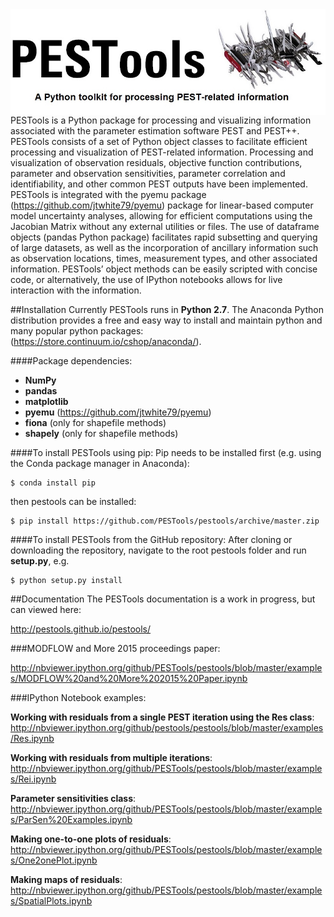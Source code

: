 <img src="images/logo.jpg" style="float: left" width="800">  

PESTools is a Python package for processing and visualizing information associated with the parameter estimation software PEST and PEST++. PESTools consists of a set of Python object classes to facilitate efficient processing and visualization of PEST-related information. Processing and visualization of observation residuals, objective function contributions, parameter and observation sensitivities, parameter correlation and identifiability, and other common PEST outputs have been implemented. PESTools is integrated with the pyemu package (<https://github.com/jtwhite79/pyemu>) package for linear-based computer model uncertainty analyses, allowing for efficient computations using the Jacobian Matrix without any external utilities or files. The use of dataframe objects (pandas Python package) facilitates rapid subsetting and querying of large datasets, as well as the incorporation of ancillary information such as observation locations, times, measurement types, and other associated information. PESTools’ object methods can be easily scripted with concise code, or alternatively, the use of IPython notebooks allows for live interaction with the information.

##Installation
Currently PESTools runs in **Python 2.7**. The Anaconda Python distribution provides a free and easy way to install and maintain python and many popular python packages: (<https://store.continuum.io/cshop/anaconda/>).

####Package dependencies:
* **NumPy**  
* **pandas**  
* **matplotlib**
* **pyemu** (<https://github.com/jtwhite79/pyemu>)  
* **fiona** (only for shapefile methods)  
* **shapely** (only for shapefile methods)

####To install PESTools using pip:
Pip needs to be installed first (e.g. using the Conda package manager in Anaconda): 
```
$ conda install pip
```
then pestools can be installed: 
```
$ pip install https://github.com/PESTools/pestools/archive/master.zip
``` 

####To install PESTools from the GitHub repository:
After cloning or downloading the repository, navigate to the root pestools folder and run **setup.py**, e.g.  

```
$ python setup.py install
```  

##Documentation
The PESTools documentation is a work in progress, but can viewed here:  

<http://pestools.github.io/pestools/>


###MODFLOW and More 2015 proceedings paper:

<http://nbviewer.ipython.org/github/PESTools/pestools/blob/master/examples/MODFLOW%20and%20More%202015%20Paper.ipynb>

###IPython Notebook examples:

**Working with residuals from a single PEST iteration using the Res class**: 
<http://nbviewer.ipython.org/github/pestools/pestools/blob/master/examples/Res.ipynb>

**Working with residuals from multiple iterations**:  
<http://nbviewer.ipython.org/github/PESTools/pestools/blob/master/examples/Rei.ipynb>

**Parameter sensitivities class**:  
<http://nbviewer.ipython.org/github/PESTools/pestools/blob/master/examples/ParSen%20Examples.ipynb>

**Making one-to-one plots of residuals**:  
<http://nbviewer.ipython.org/github/PESTools/pestools/blob/master/examples/One2onePlot.ipynb>

**Making maps of residuals**:  
<http://nbviewer.ipython.org/github/PESTools/pestools/blob/master/examples/SpatialPlots.ipynb>

  
